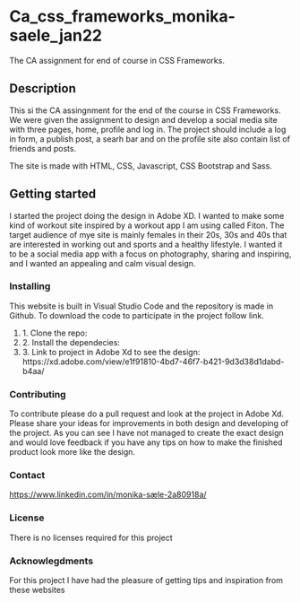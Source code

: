 # Ca_css_frameworks_monika-saele_jan22
The CA assignment for end of course in CSS Frameworks.

<h2>Description</h2>
<p>This si the CA assingnment for the end of the course in CSS Frameworks. We were given the assignment to design and develop a social media site with three pages, home, profile and log in. The project should include a log in form, a publish post, a searh bar and on the profile site also contain list of friends and posts.

The site is made with HTML, CSS, Javascript, CSS Bootstrap and Sass.</p>

<h2>Getting started</h2>
<p>I started the project doing the design in Adobe XD. I wanted to make some kind of workout site inspired by a workout app I am using called Fiton. The target audience of mye site is mainly females in their 20s, 30s and 40s that are interested in working out and sports and a healthy lifestyle.
 I wanted it to be a social media app with a focus on photography, sharing and inspiring, and I wanted an appealing and calm visual design. 

<h3>Installing</h3>

<p>This website is built in Visual Studio Code and the repository is made in Github. To download the code to participate in the project follow link.<p>

<ol>

<li>1. Clone the repo: </li>

<li>2. Install the dependecies:</li>

<li>3. Link to project in Adobe Xd to see the design: https://xd.adobe.com/view/e1f91810-4bd7-46f7-b421-9d3d38d1dabd-b4aa/</li>

</ol>

<h3>Contributing</h3>

<p>To contribute please do a pull request and look at the project in Adobe Xd. Please share your ideas for improvements in both design and developing of the project. As you can see I have not managed to create the exact design and would love feedback if you have any tips on how to make the finished product look more like the design.</p>

<h3>Contact</h3>

<a href="LinkedIn">https://www.linkedin.com/in/monika-sæle-2a80918a/</a> 

<h3>License</h3>

<p>There is no licenses required for this project</p>

<h3>Acknowlegdments</h3>

For this project I have had the pleasure of getting tips and inspiration from these websites

